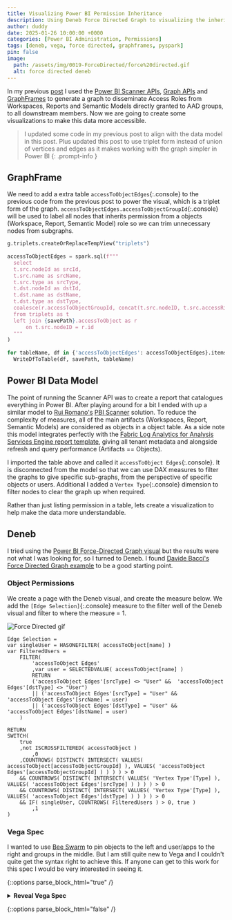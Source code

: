 ```yaml
---
title: Visualizing Power BI Permission Inheritance
description: Using Deneb Force Directed Graph to visualizing the inheritance of Power BI permission 
author: duddy
date: 2025-01-26 10:00:00 +0000
categories: [Power BI Administration, Permissions]
tags: [deneb, vega, force directed, graphframes, pyspark]
pin: false
image:
  path: /assets/img/0019-ForceDirected/force%20directed.gif
  alt: force directed deneb
---
```

 
In my previous [post](https://evaluationcontext.github.io/posts/graphframes/) I used the [Power BI Scanner APIs](https://learn.microsoft.com/en-us/fabric/governance/metadata-scanning-overview), [Graph APIs](https://learn.microsoft.com/en-us/graph/overview?context=graph%2Fapi%2F1.0&view=graph-rest-1.0) and [GraphFrames](https://graphframes.github.io/graphframes/docs/_site/index.html) to generate a graph to disseminate Access Roles from Workspaces, Reports and Semantic Models directly granted to AAD groups, to all downstream members. Now we are going to create some visualizations to make this data more accessible.

> I updated some code in my previous post to align with the data model in this post. Plus updated this post to use triplet form instead of union of vertices and edges as it makes working with the graph simpler in Power BI
{: .prompt-info }

## GraphFrame

We need to add a extra table `accessToObjectEdges`{:.console} to the previous code from the previous post to power the visual, which is a triplet form of the graph. `accessToObjectEdges.accessToObjectGroupId`{:.console} will be used to label all nodes that inherits permission from a objects (Workspace, Report, Semantic Model) role so we can trim unnecessary nodes from subgraphs.

```python
g.triplets.createOrReplaceTempView("triplets")
 
accessToObjectEdges = spark.sql(f"""
  select
  t.src.nodeId as srcId,
  t.src.name as srcName,
  t.src.type as srcType,
  t.dst.nodeId as dstId,
  t.dst.name as dstName,
  t.dst.type as dstType,
  coalesce(r.accessToObjectGroupId, concat(t.src.nodeID, t.src.accessRight)) as accessToObjectGroupId
  from triplets as t
  left join {savePath}.accessToObject as r
      on t.src.nodeID = r.id
  """
)
 
for tableName, df in {'accessToObjectEdges': accessToObjectEdges}.items():
  WriteDfToTable(df, savePath, tableName)
```

## Power BI Data Model

The point of running the Scanner API was to create a report that catalogues everything in Power BI. After playing around for a bit I ended with up a similar model to [Rui Romano's](https://www.linkedin.com/in/ruiromano/) [PBI Scanner](https://github.com/RuiRomano/pbiscanner) solution. To reduce the complexity of measures, all of the main artifacts (Workspaces, Report, Semantic Models) are considered as objects in a object table. As a side note this model integrates perfectly with the [Fabric Log Analytics for Analysis Services Engine report template](https://github.com/microsoft/PowerBI-LogAnalytics-Template-Reports/blob/main/FabricASEngineAnalytics/README.md), giving all tenant metadata and alongside refresh and query performance (Artifacts == Objects).

I imported the table above and called it `accessToObject Edges`{:.console}. It is disconnected from the model so that we can use DAX measures to filter the graphs to give specific sub-graphs, from the perspective of specific objects or users. Additional I added a `Vertex Type`{:.console} dimension to filter nodes to clear the graph up when required.

Rather than just listing permission in a table, lets create a visualization to help make the data more understandable.

## Deneb

I tried using the [Power BI Force-Directed Graph visual](https://appsource.microsoft.com/en-cy/product/power-bi-visuals/WA104380764?tab=Overview) but the results were not what I was looking for, so I turned to Deneb. I found [Davide Bacci's](https://www.linkedin.com/in/davbacci/) [Force Directed Graph example](https://github.com/PBI-David/Deneb-Showcase/tree/main/Force%20Directed%20Graph) to be a good starting point.

### Object Permissions

We create a page with the Deneb visual, and create the measure below. We add the `[Edge Selection]`{:.console} measure to the filter well of the Deneb visual and filter to where the measure = 1.

![Force Directed gif](/assets/img/0019-ForceDirected/force%20directed.gif)

```dax
Edge Selection =
var singleUser = HASONEFILTER( accessToObject[name] )
var FilteredUsers =
    FILTER(
        'accessToObject Edges'
        ,var user = SELECTEDVALUE( accessToObject[name] )
        RETURN
        ('accessToObject Edges'[srcType] <> "User" &&  'accessToObject Edges'[dstType] <> "User")
        || ('accessToObject Edges'[srcType] = "User" && 'accessToObject Edges'[srcName] = user)
        || ('accessToObject Edges'[dstType] = "User" && 'accessToObject Edges'[dstName] = user)
    )
 
RETURN
SWITCH(
    true
    ,not ISCROSSFILTERED( accessToObject )
        ,0
    ,COUNTROWS( DISTINCT( INTERSECT( VALUES( accessToObject[accessToObjectGroupId] ), VALUES( 'accessToObject Edges'[accessToObjectGroupId] ) ) ) ) > 0
    && COUNTROWS( DISTINCT( INTERSECT( VALUES( 'Vertex Type'[Type] ), VALUES( 'accessToObject Edges'[srcType] ) ) ) ) > 0
    && COUNTROWS( DISTINCT( INTERSECT( VALUES( 'Vertex Type'[Type] ), VALUES( 'accessToObject Edges'[dstType] ) ) ) ) > 0
    && IF( singleUser, COUNTROWS( FilteredUsers ) > 0, true )
        ,1
)
```

### Vega Spec

I wanted to use [Bee Swarm](https://vega.github.io/vega/examples/beeswarm-plot/) to pin objects to the left and user/apps to the right and groups in the middle. But I am still quite new to Vega and I couldn't quite get the syntax right to achieve this. If anyone can get to this work for this spec I would be very interested in seeing it.

{::options parse_block_html="true" /}

<details><summary markdown="span"><b>Reveal Vega Spec</b></summary>

```json
{
  "$schema": "https://vega.github.io/schema/vega/v5.json",
  "description": "Based off Force Directed example by David Bacci:https://github.com/PBI-David/Deneb-Showcase/blob/main/Force%20Directed%20Graph/Spec.json",
  "padding": {
    "left": 0,
    "right": 0,
    "top": 0,
    "bottom": 0
  },
 
  "signals": [
    {"name": "xrange", "update": "[0, width]"},
    {"name": "yrange", "update": "[height, 0]"},
    {"name": "xext","update": "[0, width]"},
    {"name": "yext","update": "[height, 0]"},
    {
      "name": "down",
      "value": null,
      "on": [
        {
          "events": "mouseup,touchend",
          "update": "null"
        },
        {
          "events": "mousedown, touchstart",
          "update": "xy()"
        },
        {
          "events": "symbol:mousedown, symbol:touchstart",
          "update": "null"
        }
      ]
    },
    {
      "name": "xcur",
      "value": null,
      "on": [
        {
          "events": "mousedown, touchstart, touchend",
          "update": "xdom"
        }
      ]
    },
    {
      "name": "ycur",
      "value": null,
      "on": [
        {
          "events": "mousedown, touchstart, touchend",
          "update": "ydom"
        }
      ]
    },
    {
      "name": "delta",
      "value": [0, 0],
      "on": [
        {
          "events": [
            {
              "source": "window",
              "type": "mousemove",
              "consume": true,
              "between": [
                {"type": "mousedown"},
                {
                  "source": "window",
                  "type": "mouseup"
                }
              ]
            },
            {
              "type": "touchmove",
              "consume": true,
              "filter": "event.touches.length === 1"
            }
          ],
          "update": "down ? [down[0]-x(), y()-down[1]] : [0,0]"
        }
      ]
    },
    {
      "name": "anchor",
      "value": [0, 0],
      "on": [
        {
          "events": "wheel",
          "update": "[invert('xscale', x()), invert('yscale', y())]"
        },
        {
          "events": {
            "type": "touchstart",
            "filter": "event.touches.length===2"
          },
          "update": "[(xdom[0] + xdom[1]) / 2, (ydom[0] + ydom[1]) / 2]"
        }
      ]
    },
    {
      "name": "zoom",
      "value": 1,
      "on": [
        {
          "events": "wheel!",
          "force": true,
          "update": "pow(1.001, event.deltaY * pow(16, event.deltaMode))"
        },
        {
          "events": {"signal": "dist2"},
          "force": true,
          "update": "dist1 / dist2"
        },
        {
          "events": [
            {
              "source": "view",
              "type": "dblclick"
            }
          ],
          "update": "1"
        }
      ]
    },
    {
      "name": "dist1",
      "value": 0,
      "on": [
        {
          "events": {
            "type": "touchstart",
            "filter": "event.touches.length===2"
          },
          "update": "pinchDistance(event)"
        },
        {
          "events": {"signal": "dist2"},
          "update": "dist2"
        }
      ]
    },
    {
      "name": "dist2",
      "value": 0,
      "on": [
        {
          "events": {
            "type": "touchmove",
            "consume": true,
            "filter": "event.touches.length===2"
          },
          "update": "pinchDistance(event)"
        }
      ]
    },
    {
      "name": "xdom",
      "update": "xext",
      "on": [
        {
          "events": {"signal": "delta"},
          "update": "[xcur[0] + span(xcur) * delta[0] / width, xcur[1] + span(xcur) * delta[0] / width]"
        },
        {
          "events": {"signal": "zoom"},
          "update": "[anchor[0] + (xdom[0] - anchor[0]) * zoom, anchor[0] + (xdom[1] - anchor[0]) * zoom]"
        },
        {
          "events": [
            {
              "source": "view",
              "type": "dblclick"
            }
          ],
          "update": "xrange"
        }
      ]
    },
    {
      "name": "ydom",
      "update": "yext",
      "on": [
        {
          "events": {"signal": "delta"},
          "update": "[ycur[0] + span(ycur) * delta[1] / height, ycur[1] + span(ycur) * delta[1] / height]"
        },
        {
          "events": {"signal": "zoom"},
          "update": "[anchor[1] + (ydom[0] - anchor[1]) * zoom, anchor[1] + (ydom[1] - anchor[1]) * zoom]"
        },
        {
          "events": [
            {
              "source": "view",
              "type": "dblclick"
            }
          ],
          "update": "yrange"
        }
      ]
    },
    {
      "name": "size",
      "update": "clamp(20 / span(xdom), 1, 1000)"
    },
    {
      "name": "cx",
      "update": "width / 2",
      "on": [
        {
          "events": "[symbol:mousedown, window:mouseup] > window:mousemove",
          "update": " cx==width/2?cx+0.001:width/2"
        }
      ]
    },
    {
      "name": "cy",
      "update": "height / 2"
    },
    {
      "name": "nodeRadiusKey",
      "description": "q=increase size, a=decrease size",
      "value": 8,
      "on": [
        {
          "events": "window:keypress",
          "update": "event.key=='a'&&nodeRadiusKey>1?nodeRadiusKey-1:event.key=='q'?nodeRadiusKey+1:nodeRadiusKey"
        }
      ]
    },
    {
      "name": "nodeRadius",
      "value": 17,
      "on": [
        {
          "events": {
            "signal": "nodeRadiusKey"
          },
          "update": "nodeRadiusKey"
        }
      ]
    },
    {"name": "nodeCharge","value": -0},
    {"name": "linkDistance","value": 5
    },
    {
      "description": "State variable for active node fix status.",
      "name": "fix",
      "value": false,
      "on": [
        {
          "events": "symbol:mouseout[!event.buttons], window:mouseup",
          "update": "false"
        },
        {
          "events": "symbol:mouseover",
          "update": "fix || true",
          "force": true
        },
        {
          "events": "[symbol:mousedown, window:mouseup] > window:mousemove!",
          "update": "xy()",
          "force": true
        }
      ]
    },
    {
      "description": "Graph node most recently interacted with.",
      "name": "node",
      "value": null,
      "on": [
        {
          "events": "symbol:mouseover",
          "update": "fix === true ? datum.index : node"
        }
      ]
    },
    {
      "name": "nodeHover",
      "value": {
        "id": null,
        "connections": []
      },
      "on": [
        {
          "events": "symbol:mouseover",
          "update": "{'id':datum.index, 'connections':split(datum.sources+','+datum.targets,',')}"
        },
        {
          "events": "symbol:mouseout",
          "update": "{'id':null, 'connections':[]}"
        }
      ]
    },
    {
      "description": "Flag to restart Force simulation upon data changes.",
      "name": "restart",
      "value": false,
      "on": [
        {
          "events": {"signal": "fix"},
          "update": "fix && fix.length"
        }
      ]
    }
  ],
  "data": [
    {"name": "dataset" },
    {
      "name": "link-data",
      "source": "dataset",
      "transform": [
        {
          "type": "project",
          "fields": ["srcId", "srcName", "srcType", "dstId", "dstName", "dstType"],
          "as": ["source", "srcName", "srcType", "target", "dstName", "dstType"]
        }
      ]
    },
    {
      "name": "source-connections",
      "source": "link-data",
      "transform": [
        {
          "type": "aggregate",
          "groupby": ["source"],
          "ops": ["values"],
          "fields": ["source"],
          "as": ["connections"]
        },
        {
          "type": "formula",
          "as": "targets",
          "expr": "pluck(datum.connections, 'target')"
        }
      ]
    },
    {
      "name": "target-connections",
      "source": "link-data",
      "transform": [
        {
          "type": "aggregate",
          "groupby": ["target"],
          "ops": ["values"],
          "fields": ["source"],///
          "as": ["connections"]
        },
        {
          "type": "formula",
          "as": "sources",
          "expr": "pluck(datum.connections, 'source')"
        }
      ]
    },
    {
      "name": "src",
      "source": "dataset",
      "transform": [
        {
          "type": "project",
          "fields": ["srcId", "srcName", "srcType"],
          "as": ["id", "Name", "Type"]
        }
      ]
    },
    {
      "name": "dst",
      "source": "dataset",
      "transform": [
        {
          "type": "project",
          "fields": ["dstId", "dstName", "dstType"],
          "as": ["id", "Name", "Type"]
        }
      ]
    },
    {
      "name": "vertices",
      "source": ["src", "dst"],
      "transform": [
        {
          "type": "aggregate",
          "groupby": ["id", "Name", "Type"]
        },
        {
          "type": "project",
          "fields": ["id", "Name", "Type"]
        }
      ]
    },
    {
      "name": "node-data",
      "source": "vertices",
      "transform": [
        {
          "type": "lookup",
          "from": "source-connections",
          "key": "source",
          "fields": ["id"],
          "values": ["targets"],
          "as": ["targets"],
          "default": [""]
        },
        {
          "type": "lookup",
          "from": "target-connections",
          "key": "target",
          "fields": ["id"],
          "values": ["sources"],
          "as": ["sources"],
          "default": [""]
        },
        {
          "type": "force",
          "iterations": 300,
          "restart": {
            "signal": "restart"
          },
          "signal": "force",
          "forces": [
            {
              "force": "center",
              "x": {"signal": "cx"},
              "y": {"signal": "cy"}
            },
            {
              "force": "collide",
              "radius": {
                "signal": "sqrt(4 * nodeRadius * nodeRadius)"
              },
              "iterations": 1,
              "strength": 0.7
            },
            {
              "force": "nbody",
              "strength": {
                "signal": "nodeCharge"
              }
            },
            {
              "force": "link",
              "links": "link-data",
              "distance": {
                "signal": "linkDistance"
              },
              "id": "id"
            }
          ]
        },
        {
          "type": "formula",
          "as": "fx",
          "expr": "fix[0]!=null && node==datum.index ?invert('xscale',fix[0]):null"
        },
        {
          "type": "formula",
          "as": "fy",
          "expr": "fix[1]!=null && node==datum.index ?invert('yscale',fix[1]):null"
        }
      ]
    }
  ],
  "scales": [
    {
      "name": "color",
      "type": "ordinal",
      "domain": ["Workspace", "Dataset", "Report", "Report App", "Group", "User", "App"],
      "range": ["#8661c5", "#01b8aa", "#FFB900", "#634e15", "#0078d4", "#999999", "#5A7378"]
    },
    {
      "name": "xscale",
      "zero": false,
      "domain": {"signal": "xdom"},
      "range": {"signal": "xrange"}
    },
    {
      "name": "yscale",
      "zero": false,
      "domain": {"signal": "ydom"},
      "range": {"signal": "yrange"}
    }
  ],
  "legends": [
    {
      "fill": "color",
      "encode": {
        "title": {
          "update": {
            "fontSize": {"value": 10}
          }
        },
        "labels": {
          "interactive": true,
          "update": {
            "fontSize": {"value": 10},
            "fill": {"value": "black"}
          }
        },
        "symbols": {
          "update": {
            "stroke": {"value": "transparent"}
          }
        },
        "legend": {
          "update": {
            "stroke": {"value": "#ccc"},
            "strokeWidth": {"value": 0}
          }
        }
      }
    }
  ],
  "marks": [
   
    {
      "type": "path",
      "name": "links",
      "from": {"data": "link-data"},
      "interactive": false,
      "encode": {
        "update": {
          "stroke": {
            "signal": "datum.source.index!=nodeHover.id && datum.target.index!=nodeHover.id ? '#929399':merge(hsl(scale('color', datum.source.Type)), {l:0.64})"
          },
          "strokeWidth": {
            "signal": "datum.source.index!=nodeHover.id && datum.target.index!=nodeHover.id ? 0.2:1"
          }
        }
      },
      "transform": [
        {
          "type": "linkpath",
          "require": {
            "signal": "force"
          },
          "shape": "line",
          "sourceX": {
            "expr": "scale('xscale', datum.datum.source.x)"
          },
          "sourceY": {
            "expr": "scale('yscale', datum.datum.source.y)"
          },
          "targetX": {
            "expr": "scale('xscale', datum.datum.target.x)"
          },
          "targetY": {
            "expr": "scale('yscale', datum.datum.target.y)"
          }
        },
        {
          "type": "formula",
          "expr": "atan2(datum.datum.target.y - datum.datum.source.y,datum.datum.source.x - datum.datum.target.x)",
          "as": "angle1"
        },
        {
          "type": "formula",
          "expr": "(datum.angle1>=0?datum.angle1:(2*PI + datum.angle1)) * (360 / (2*PI))",
          "as": "angle2"
        },
        {
          "type": "formula",
          "expr": "(360-datum.angle2)*(PI/180)",
          "as": "angle3"
        },
        {
          "type": "formula",
          "expr": "(cos(datum.angle3)*(nodeRadius+5))+(scale('xscale',datum.datum.target.x))",
          "as": "arrowX"
        },
        {
          "type": "formula",
          "expr": "(sin(datum.angle3)*(nodeRadius+5))+(scale('yscale',datum.datum.target.y))",
          "as": "arrowY"
        }
      ]
    },
    {
      "type": "symbol",
      "name": "arrows",
      "zindex": 1,
      "from": {"data": "links"},
      "encode": {
        "update": {
          "shape": {
            "value": "triangle"
          },
          "angle": {
            "signal": "-datum.angle2-90"
          },
          "x": {
            "signal": "datum.arrowX"
          },
          "y": {
            "signal": "datum.arrowY"
          },
          "text": {"signal": "'▲'"},
          "fill": {
            "signal": "datum.datum.source.index!=nodeHover.id && datum.datum.target.index!=nodeHover.id ? '#929399':merge(hsl(scale('color', datum.datum.source.Type)), {l:0.64})"
          },
          "size": {
            "signal": "nodeRadius==1?0:30"
          }
        }
      }
    },
    {
      "name": "nodes",
      "type": "symbol",
      "zindex": 1,
      "from": {"data": "node-data"},
      "encode": {
        "update": {
          "opacity": {"value": 1},
          "fill": {
            "signal": "nodeHover.id===datum.index || indexof(nodeHover.connections, datum.id)>-1 ?scale('color', datum.Type):merge(hsl(scale('color', datum.Type)), {l:0.64})"
          },
          "stroke": {
            "signal": "nodeHover.id===datum.index || indexof(nodeHover.connections, datum.id)>-1 ?scale('color', datum.Type):merge(hsl(scale('color', datum.Type)), {l:0.84})"
          },
          "strokeWidth": {"value": 0.5},
          // "strokeOpacity": {"value": 1},
          "size": {"signal": "4 * nodeRadius * nodeRadius"},
          "cursor": {"value": "pointer"},
          "x": {"signal": "fix[0]!=null && node===datum.index ?fix[0]:scale('xscale', datum.x)"},
          "y": {"signal": "fix[1]!=null && node===datum.index ?fix[1]:scale('yscale', datum.y)"}
        },
        "hover": {
          "tooltip": {
            "signal": "datum.Name"
          }
        }
      }
    },
    {
      "type": "text",
      "name": "labels",
      "from": {"data": "nodes"},
      "zindex": 2,
      "interactive": false,
      "enter": {},
      "encode": {
        "update": {
          "fill": {"signal": "'black'"},
          "y": {"field": "y"},
          "x": {"field": "x"},
          "text": {
            "field": "datum.Name"
          },
          "align": {"value": "center"},
          "fontSize": {"value": 10},
          "baseline": {
            "value": "middle"
          },
          "limit": {
            "signal": "clamp(sqrt(4 * nodeRadius * nodeRadius)-5,1,1000)"
          },
          "ellipsis": {"value": " "}
        }
      }
    }
  ]
}
```

</details>

{::options parse_block_html="false" /}